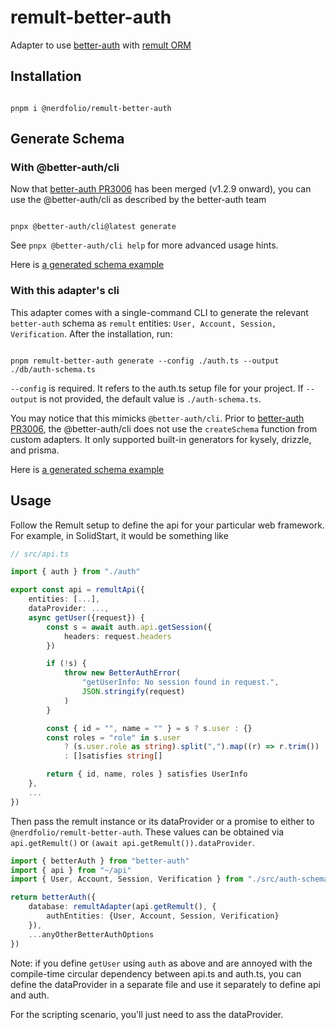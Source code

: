 # remult-better-auth

Adapter to use [better-auth](https://www.better-auth.com) with [remult ORM](https://remult.dev)

## Installation

```console

pnpm i @nerdfolio/remult-better-auth

```

## Generate Schema

### With @better-auth/cli

Now that [better-auth PR3006](https://github.com/better-auth/better-auth/pull/3006) has been merged (v1.2.9 onward), you can use the @better-auth/cli as described by the better-auth team

```console

pnpx @better-auth/cli@latest generate

```

See `pnpx @better-auth/cli help` for more advanced usage hints.

Here is [a generated schema example](examples/generated-schema.ts)

### With this adapter's cli

This adapter comes with a single-command CLI to generate the relevant `better-auth` schema as `remult` entities:
`User, Account, Session, Verification`. After the installation, run:

```console

pnpm remult-better-auth generate --config ./auth.ts --output ./db/auth-schema.ts

```

`--config` is required. It refers to the auth.ts setup file for your project.
If `--output` is not provided, the default value is `./auth-schema.ts`.

You may notice that this mimicks `@better-auth/cli`. Prior to [better-auth PR3006](https://github.com/better-auth/better-auth/pull/3006), the @better-auth/cli does not use the `createSchema` function from custom adapters. It only supported built-in generators for kysely, drizzle, and prisma.

Here is [a generated schema example](examples/generated-schema.ts)

## Usage

Follow the Remult setup to define the api for your particular web framework. For example, in SolidStart, it would be something
like

```typescript
// src/api.ts

import { auth } from "./auth"

export const api = remultApi({
	entities: [...],
	dataProvider: ...,
	async getUser({request}) {
		const s = await auth.api.getSession({
			headers: request.headers
		})

		if (!s) {
			throw new BetterAuthError(
				"getUserInfo: No session found in request.",
				JSON.stringify(request)
			)
		}

		const { id = "", name = "" } = s ? s.user : {}
		const roles = "role" in s.user
			? (s.user.role as string).split(",").map((r) => r.trim())
			: []satisfies string[]

		return { id, name, roles } satisfies UserInfo
	},
	...
})
```

Then pass the remult instance or its dataProvider or a promise to either to `@nerdfolio/remult-better-auth`. These values can be obtained
via `api.getRemult()` or `(await api.getRemult()).dataProvider`.

```typescript
import { betterAuth } from "better-auth"
import { api } from "~/api"
import { User, Account, Session, Verification } from "./src/auth-schema" // generated via the cli

return betterAuth({
	database: remultAdapter(api.getRemult(), {
		authEntities: {User, Account, Session, Verification}
	}),
	...anyOtherBetterAuthOptions
})
```

Note: if you define `getUser` using `auth` as above and are annoyed with the compile-time circular dependency between api.ts and auth.ts,
you can define the dataProvider in a separate file and use it separately to define api and auth.

For the scripting scenario, you'll just need to ass the dataProvider.
